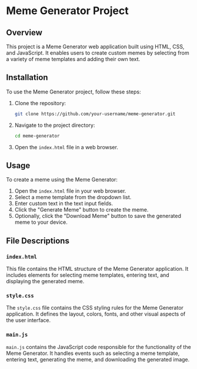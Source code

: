 # Meme Generator Project

## Overview

This project is a Meme Generator web application built using HTML, CSS, and JavaScript. It enables users to create custom memes by selecting from a variety of meme templates and adding their own text.

## Installation

To use the Meme Generator project, follow these steps:

1. Clone the repository:

    ```bash
    git clone https://github.com/your-username/meme-generator.git
    ```

2. Navigate to the project directory:

    ```bash
    cd meme-generator
    ```

3. Open the `index.html` file in a web browser.

## Usage

To create a meme using the Meme Generator:

1. Open the `index.html` file in your web browser.
2. Select a meme template from the dropdown list.
3. Enter custom text in the text input fields.
4. Click the "Generate Meme" button to create the meme.
5. Optionally, click the "Download Meme" button to save the generated meme to your device.

## File Descriptions

### `index.html`

This file contains the HTML structure of the Meme Generator application. It includes elements for selecting meme templates, entering text, and displaying the generated meme.

### `style.css`

The `style.css` file contains the CSS styling rules for the Meme Generator application. It defines the layout, colors, fonts, and other visual aspects of the user interface.

### `main.js`

`main.js` contains the JavaScript code responsible for the functionality of the Meme Generator. It handles events such as selecting a meme template, entering text, generating the meme, and downloading the generated image.
